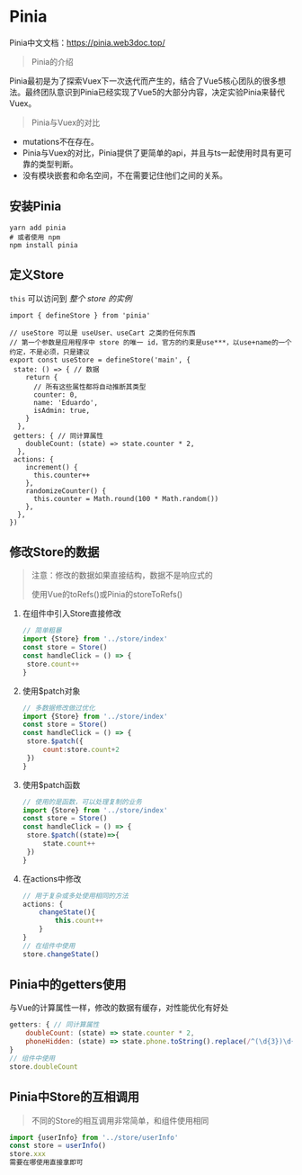 # Pinia

Pinia中文文档：https://pinia.web3doc.top/

> Pinia的介绍

Pinia最初是为了探索Vuex下一次迭代而产生的，结合了Vue5核心团队的很多想法。最终团队意识到Pinia已经实现了Vue5的大部分内容，决定实验Pinia来替代Vuex。

> Pinia与Vuex的对比

- mutations不在存在。
- Pinia与Vuex的对比，Pinia提供了更简单的api，并且与ts一起使用时具有更可靠的类型判断。
- 没有模块嵌套和命名空间，不在需要记住他们之间的关系。



## 安装Pinia

```
yarn add pinia
# 或者使用 npm
npm install pinia
```



## 定义Store

`this` 可以访问到 *整个 store 的实例*

```
import { defineStore } from 'pinia'

// useStore 可以是 useUser、useCart 之类的任何东西
// 第一个参数是应用程序中 store 的唯一 id，官方的约束是use***，以use+name的一个约定，不是必须，只是建议
export const useStore = defineStore('main', {
 state: () => { // 数据
    return {
      // 所有这些属性都将自动推断其类型
      counter: 0,
      name: 'Eduardo',
      isAdmin: true,
    }
  },
 getters: { // 同计算属性
    doubleCount: (state) => state.counter * 2,
  },
 actions: {
    increment() {
      this.counter++
    },
    randomizeCounter() {
      this.counter = Math.round(100 * Math.random())
    },
  },
})
```



## 修改Store的数据

> 注意：修改的数据如果直接结构，数据不是响应式的
>
> 使用Vue的toRefs()或Pinia的storeToRefs()

1. 在组件中引入Store直接修改

   ```js
   // 简单粗暴
   import {Store} from '../store/index'
   const store = Store()
   const handleClick = () => {
   	store.count++
   }
   ```

2. 使用$patch对象

   ```js
   // 多数据修改做过优化
   import {Store} from '../store/index'
   const store = Store()
   const handleClick = () => {
   	store.$patch({
   		count:store.count+2
   	})
   }
   ```

3. 使用$patch函数

   ```js
   // 使用的是函数，可以处理复制的业务
   import {Store} from '../store/index'
   const store = Store()
   const handleClick = () => {
   	store.$patch((state)=>{
   		state.count++
   	})
   }
   ```

4. 在actions中修改

   ```js
   // 用于复杂或多处使用相同的方法
   actions: {
       changeState(){
           this.count++
       }
   }
   // 在组件中使用
   store.changeState()
   ```

   

## Pinia中的getters使用

与Vue的计算属性一样，修改的数据有缓存，对性能优化有好处

```js
getters: { // 同计算属性
	doubleCount: (state) => state.counter * 2,
	phoneHidden: (state) => state.phone.toString().replace(/^(\d{3})\d{4}(\d{4})$/,'$1****$2')
}
// 组件中使用
store.doubleCount
```



## Pinia中Store的互相调用

> 不同的Store的相互调用非常简单，和组件使用相同

```js
import {userInfo} from '../store/userInfo'
const store = userInfo()
store.xxx
需要在哪使用直接拿即可
```

